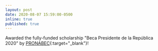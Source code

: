 ```yaml
---
layout: post
date: 2020-08-07 15:59:00-0500
inline: true
published: true
---
```


Awarded the fully-funded scholarship "Beca Presidente de la República 2020" by [PRONABEC](https://www.pronabec.gob.pe/beca-presidente/){:target="\_blank"}!